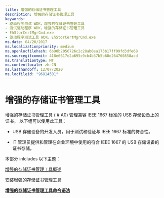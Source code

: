 ```yaml
---
title: 增强的存储证书管理工具
description: 增强的存储证书管理工具
keywords:
- 驱动程序测试 WDK，增强的存储证书管理工具
- 测试驱动程序 WDK，增强的存储证书管理工具
- EhStorCertMgrCmd.exe
- 驱动程序测试工具 WDK，EhStorCertMgrCmd.exe
ms.date: 04/20/2017
ms.localizationpriority: medium
ms.openlocfilehash: 6b90b2056726c2c28ab0ea173b17ff99fd3dfe68
ms.sourcegitcommit: 418e6617e2a695c9cb4b37b5b60e264760858acd
ms.translationtype: MT
ms.contentlocale: zh-CN
ms.lasthandoff: 12/07/2020
ms.locfileid: "96814501"
---
```

# <a name="enhanced-storage-certificate-management-tool"></a>增强的存储证书管理工具


增强的存储证书管理工具 ( # A0) 管理兼容 IEEE 1667 标准的 USB 存储设备上的证书。 以下组可以使用此工具：

-   USB 存储设备的开发人员，用于测试和验证与 IEEE 1667 标准的符合性。

-   IT 管理员提供和管理在企业环境中使用的符合 IEEE 1667 的 USB 存储设备的证书存储。

本部分 inlcludes 以下主题：

[增强的存储证书管理工具概述](overview-of-the-enhanced-storage-certificate-management-tool.md)

[安装增强的存储证书管理工具](installation-of-the-enhanced-storage-certificate-management-tool.md)

[**增强的存储证书管理工具命令语法**](enhanced-storage-certificate-management-tool-command-syntax.md)

 

 





